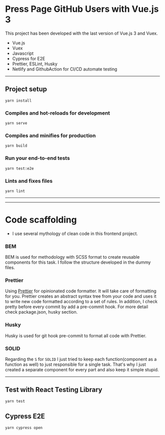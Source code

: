 # Press Page GitHub Users with Vue.js 3

This project has been developed with the last version of Vue.js 3 and Vuex.

- Vue.js
- Vuex
- Javascript
- Cypress for E2E
- Prettier, ESLint, Husky
- Netlify and GithubAction for CI/CD automate testing

---

## Project setup

```
yarn install
```

### Compiles and hot-reloads for development

```
yarn serve
```

### Compiles and minifies for production

```
yarn build
```

### Run your end-to-end tests

```
yarn test:e2e
```

### Lints and fixes files

```
yarn lint
```

---

---

# Code scaffolding

- I use several mythology of clean code in this frontend project.

### BEM

BEM is used for methodology with SCSS format to create reusable components for this task. I follow the structure developed in the dummy files.

### Prettier

Using [Prettier](https://prettier.io/) for opinionated code formatter.
It will take care of formatting for you.
Prettier creates an abstract syntax tree from your code and uses it to write new code formatted according to a set of rules.
In addition, I check pretty before every commit by add a pre-commit hook. For more detail check package.json, husky section.

### Husky

Husky is used for git hook pre-commit to format all code with Prettier.

### SOLID

Regarding the `S` for `SOLID` I just tried to keep each function(component as a function as well) to
just responsible for a single task. That's why I just created a separate component for every part
and also keep it simple stupid.

---

## Test with React Testing Library

`yarn test`

## Cypress E2E

`yarn cypress open`
